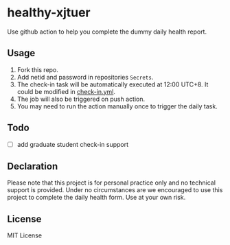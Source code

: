 # healthy-xjtuer

Use github action to help you complete the dummy daily health report.

## Usage

1. Fork this repo.
2. Add netid and password in repositories `Secrets`.
3. The check-in task will be automatically executed at 12:00 UTC+8. It could be modified in [check-in.yml](.github/workflows/check-in.yml).
4. The job will also be triggered on push action.
5. You may need to run the action manually once to trigger the daily task.

## Todo

- [ ] add graduate student check-in support

## Declaration

Please note that this project is for personal practice only and no technical support is provided. Under no circumstances are we encouraged to use this project to complete the daily health form. Use at your own risk.

## License

MIT License
